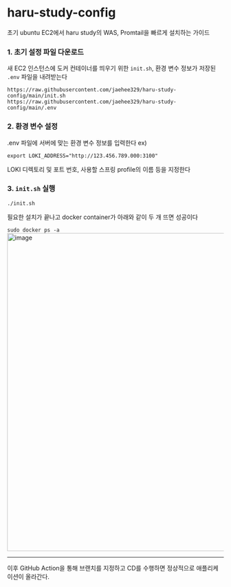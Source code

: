 # haru-study-config
초기 ubuntu EC2에서 haru study의 WAS, Promtail을 빠르게 설치하는 가이드

### 1. 초기 설정 파일 다운로드
새 EC2 인스턴스에 도커 컨테이너를 띄우기 위한 `init.sh`, 환경 변수 정보가 저장된 `.env` 파일을 내려받는다
```
https://raw.githubusercontent.com/jaehee329/haru-study-config/main/init.sh
https://raw.githubusercontent.com/jaehee329/haru-study-config/main/.env
```

### 2. 환경 변수 설정
.env 파일에 서버에 맞는 환경 변수 정보를 입력한다
ex)
```
export LOKI_ADDRESS="http://123.456.789.000:3100"
```
LOKI 디렉토리 및 포트 번호, 사용할 스프링 profile의 이름 등을 지정한다

### 3. `init.sh` 실행
```
./init.sh
```

필요한 설치가 끝나고 docker container가 아래와 같이 두 개 뜨면 성공이다  

`sudo docker ps -a`  
<img width="741" alt="image" src="https://github.com/jaehee329/haru-study-config/assets/77962265/1793ee47-3721-4818-aaea-7e4a3f822cd8">


---
이후 GitHub Action을 통해 브랜치를 지정하고 CD를 수행하면 정상적으로 애플리케이션이 올라간다.


